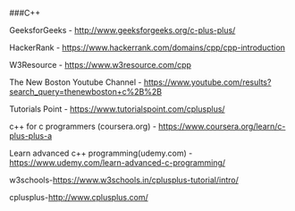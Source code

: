 ###C++

GeeksforGeeks - http://www.geeksforgeeks.org/c-plus-plus/

HackerRank - https://www.hackerrank.com/domains/cpp/cpp-introduction

W3Resource - https://www.w3resource.com/cpp

The New Boston Youtube Channel - https://www.youtube.com/results?search_query=thenewboston+c%2B%2B

Tutorials Point - https://www.tutorialspoint.com/cplusplus/

c++ for c programmers (coursera.org) - https://www.coursera.org/learn/c-plus-plus-a

Learn advanced c++ programming(udemy.com) - https://www.udemy.com/learn-advanced-c-programming/

w3schools-https://www.w3schools.in/cplusplus-tutorial/intro/

cplusplus-http://www.cplusplus.com/



